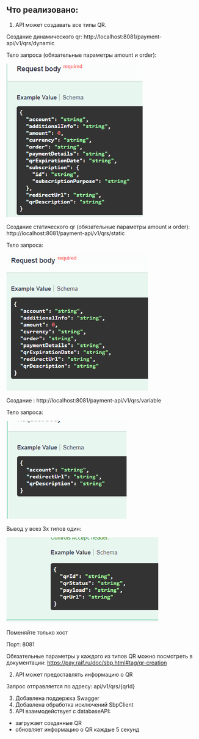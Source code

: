 ## Что реализовано:
1) API может создавать все типы QR. 

Создание динамического qr: http://localhost:8081/payment-api/v1/qrs/dynamic

Тело запроса (обязательные параметры amount и order):

![img.png](img.png)

Создание статического qr (обязательные параметры amount и order): http://localhost:8081/payment-api/v1/qrs/static

Тело запроса:

![img_1.png](img_1.png)

Создание : http://localhost:8081/payment-api/v1/qrs/variable

Тело запроса:

![img_2.png](img_2.png)


Вывод у всез 3х типов один:

![img_3.png](img_3.png)

Поменяйте только хост

Порт: 8081

Обязательные параметры у каждого из типов QR можно посмотреть в документации:
https://pay.raif.ru/doc/sbp.html#tag/qr-creation


2) API может предоставлять информацию о QR

Запрос отправляется по адресу: api/v1/qrs/{qrId}


3) Добавлена поддержка Swagger
4) Добавлена обработка исключений SbpClient
5) API взаимодействует с databaseAPI:
- загружает созданные QR
- обновляет информацию о QR каждые 5 секунд




